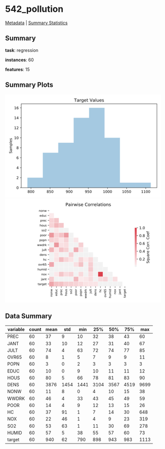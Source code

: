 # 542_pollution

[Metadata](metadata.yaml) | [Summary Statistics](summary_stats.csv)

## Summary

**task**: regression

**instances**: 60

**features**: 15

## Summary Plots

![Labels](label.svg)
![Corr](corr.svg)

## Data Summary

|	variable	|	count	|	mean	|	std	|	min	|	25%	|	50%	|	75%	|	max|
| --- | --- | --- | --- | --- | --- | --- | --- | --- |
|	PREC	|	60	|	37	|	9	|	10	|	32	|	38	|	43	|	60
|	JANT	|	60	|	33	|	10	|	12	|	27	|	31	|	40	|	67
|	JULT	|	60	|	74	|	4	|	63	|	72	|	74	|	77	|	85
|	OVR65	|	60	|	8	|	1	|	5	|	7	|	9	|	9	|	11
|	POPN	|	60	|	3	|	0	|	2	|	3	|	3	|	3	|	3
|	EDUC	|	60	|	10	|	0	|	9	|	10	|	11	|	11	|	12
|	HOUS	|	60	|	80	|	5	|	66	|	78	|	81	|	83	|	90
|	DENS	|	60	|	3876	|	1454	|	1441	|	3104	|	3567	|	4519	|	9699
|	NONW	|	60	|	11	|	8	|	0	|	4	|	10	|	15	|	38
|	WWDRK	|	60	|	46	|	4	|	33	|	43	|	45	|	49	|	59
|	POOR	|	60	|	14	|	4	|	9	|	12	|	13	|	15	|	26
|	HC	|	60	|	37	|	91	|	1	|	7	|	14	|	30	|	648
|	NOX	|	60	|	22	|	46	|	1	|	4	|	9	|	23	|	319
|	SO2	|	60	|	53	|	63	|	1	|	11	|	30	|	69	|	278
|	HUMID	|	60	|	57	|	5	|	38	|	55	|	57	|	60	|	73
|	target	|	60	|	940	|	62	|	790	|	898	|	943	|	983	|	1113
